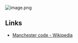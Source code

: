 ![image.png](https://img.ynchen.me/2023/04/cd562a4b0ad2214609a0fcef5b405da6.webp)


## Links
- [Manchester code - Wikipedia](https://en.wikipedia.org/wiki/Manchester_code)